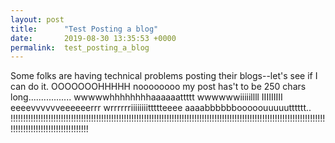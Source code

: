 ```yaml
---
layout: post
title:      "Test Posting a blog"
date:       2019-08-30 13:35:53 +0000
permalink:  test_posting_a_blog
---
```


Some folks are having technical problems posting their blogs--let's see if I can do it. OOOOOOOHHHHH noooooooo my post has't to be 250 chars long.................  wwwwwhhhhhhhhaaaaaattttt wwwwwwiiiiillll IIIIIIIII eeeevvvvvveeeeeerrr wrrrrrriiiiiiiittttteeee aaaabbbbbbooooouuuuutttttt.. !!!!!!!!!!!!!!!!!!!!!!!!!!!!!!!!!!!!!!!!!!!!!!!!!!!!!!!!!!!!!!!!!!!!!!!!!!!!!!!!!!!!!!!!!!!!!!!!!!!!!!!!!!!!!!!!!!!!!!!!!!!!!!!!!!!!!!!!!!!!!!!!!!!!!!!!!!!!  

